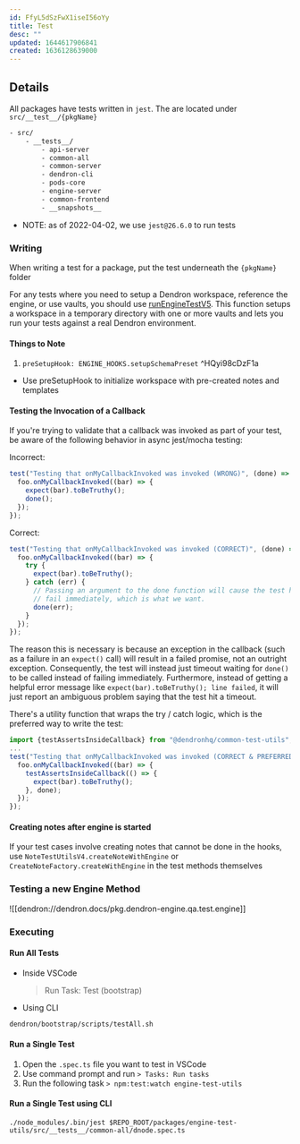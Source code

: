 ```yaml
---
id: FfyL5dSzFwX1iseI56oYy
title: Test
desc: ""
updated: 1644617906841
created: 1636128639000
---
```


## Details

All packages have tests written in `jest`. The are located under `src/__test__/{pkgName}`

```txt
- src/
    - __tests__/
        - api-server
        - common-all
        - common-server
        - dendron-cli
        - pods-core
        - engine-server
        - common-frontend
        - __snapshots__
```

- NOTE: as of 2022-04-02, we use `jest@26.6.0` to run tests

### Writing

<!-- Writing unit test -->

When writing a test for a package, put the test underneath the `{pkgName}` folder

For any tests where you need to setup a Dendron workspace, reference the engine, or use vaults, you should use [runEngineTestV5](https://github.com/dendronhq/dendron/blob/cba633e4568601485e0cea1ab382e9dd3fbaa305/packages/engine-test-utils/src/engine.ts#L274). This function setups a workspace in a temporary directory with one or more vaults and lets you run your tests against a real Dendron environment.

#### Things to Note

1. `preSetupHook: ENGINE_HOOKS.setupSchemaPreset` ^HQyi98cDzF1a

- Use preSetupHook to initialize workspace with pre-created notes and templates

#### Testing the Invocation of a Callback

If you're trying to validate that a callback was invoked as part of your test, be aware of the following behavior in async jest/mocha testing:

Incorrect:

```typescript
test("Testing that onMyCallbackInvoked was invoked (WRONG)", (done) => {
  foo.onMyCallbackInvoked((bar) => {
    expect(bar).toBeTruthy();
    done();
  });
});
```

Correct:

```typescript
test("Testing that onMyCallbackInvoked was invoked (CORRECT)", (done) => {
  foo.onMyCallbackInvoked((bar) => {
    try {
      expect(bar).toBeTruthy();
    } catch (err) {
      // Passing an argument to the done function will cause the test harness to
      // fail immediately, which is what we want.
      done(err);
    }
  });
});
```

The reason this is necessary is because an exception in the callback (such as a failure in an `expect()` call) will result in a failed promise, not an outright exception. Consequently, the test will instead just timeout waiting for `done()` to be called instead of failing immediately. Furthermore, instead of getting a helpful error message like `expect(bar).toBeTruthy(); line failed`, it will just report an ambiguous problem saying that the test hit a timeout.

There's a utility function that wraps the try / catch logic, which is the preferred way to write the test:

```typescript
import {testAssertsInsideCallback} from "@dendronhq/common-test-utils";
...
test("Testing that onMyCallbackInvoked was invoked (CORRECT & PREFERRED WAY)", (done) => {
  foo.onMyCallbackInvoked((bar) => {
    testAssertsInsideCallback(() => {
      expect(bar).toBeTruthy();
    }, done);
  });
});
```

#### Creating notes after engine is started
If your test cases involve creating notes that cannot be done in the hooks, use `NoteTestUtilsV4.createNoteWithEngine` or `CreateNoteFactory.createWithEngine` in the test methods themselves

### Testing a new Engine Method

![[dendron://dendron.docs/pkg.dendron-engine.qa.test.engine]]

### Executing

<!-- Running unit test -->

#### Run All Tests

- Inside VSCode

  > Run Task: Test (bootstrap)

- Using CLI

```bash
dendron/bootstrap/scripts/testAll.sh
```

#### Run a Single Test

1. Open the `.spec.ts` file you want to test in VSCode
2. Use command prompt and run `> Tasks: Run tasks`
3. Run the following task `> npm:test:watch engine-test-utils`

#### Run a Single Test using CLI

`./node_modules/.bin/jest $REPO_ROOT/packages/engine-test-utils/src/__tests__/common-all/dnode.spec.ts`
